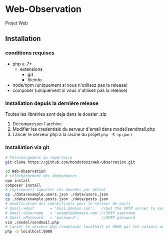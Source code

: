 # Web-Observation

Projet Web

## Installation

### conditions requises

-   php v. 7+
    -   extensions
        -   gd
        -   fileinfo
-   node/npm (uniquement si vous n'utilisez pas la release)
-   composer (uniquement si vous n'utilisez pas la release)

### Installation depuis la dernière release

Toutes les librairies sont deja dans le dossier .zip

1. Décompresser l'archive
2. Modifier les credentials du serveur d'email dans model/sendmail.php
3. Lancer le serveur php à la racine du projet `php -S ip:port`

### Installation via git

```bash
# Téléchargement du repertoire
git clone https://github.com/Mondotosz/Web-Observation.git

cd Web-Observation
# téléchargement des dépendances
npm install
composer install
# (optionnel) importer les données par défaut
cp ./data/example.users.json ./data/users.json
cp ./data/example.posts.json ./data/posts.json
# modification des identifiants pour le serveur de mails
# $mail->Host       = 'mail.domain.com';   //Set the SMTP server to send through
# $mail->Username   = 'example@domain.com';//SMTP username
# $mail->Password   = 'password';          //SMTP password
vim ./model/sendmail.php
# lancer le serveur php (remplacer localhost et 8000 par les valeurs nécessaires)
php -S localhost:8000
```
